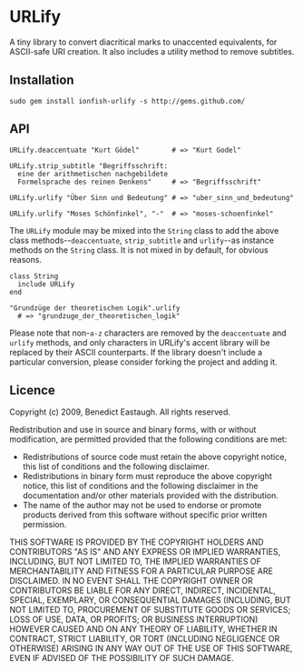 URLify
======

A tiny library to convert diacritical marks to unaccented equivalents, for
ASCII-safe URI creation. It also includes a utility method to remove subtitles.


Installation
------------

    sudo gem install ionfish-urlify -s http://gems.github.com/


API
---

    URLify.deaccentuate "Kurt Gödel"        # => "Kurt Godel"
    
    URLify.strip_subtitle "Begriffsschrift:
      eine der arithmetischen nachgebildete
      Formelsprache des reinen Denkens"     # => "Begriffsschrift"
    
    URLify.urlify "Über Sinn und Bedeutung" # => "uber_sinn_und_bedeutung"
    
    URLify.urlify "Moses Schönfinkel", "-"  # => "moses-schoenfinkel"

The `URLify` module may be mixed into the `String` class to add the above class
methods--`deaccentuate`, `strip_subtitle` and `urlify`--as instance methods on
the `String` class. It is not mixed in by default, for obvious reasons.

    class String
      include URLify
    end
    
    "Grundzüge der theoretischen Logik".urlify
      # => "grundzuge_der_theoretischen_logik"

Please note that non-`a-z` characters are removed by the `deaccentuate` and
`urlify` methods, and only characters in URLify's accent library will be
replaced by their ASCII counterparts. If the library doesn't include a
particular conversion, please consider forking the project and adding it.


Licence
-------

Copyright (c) 2009, Benedict Eastaugh. All rights reserved.

Redistribution and use in source and binary forms, with or without
modification, are permitted provided that the following conditions are met:

*   Redistributions of source code must retain the above copyright notice, this
    list of conditions and the following disclaimer.
*   Redistributions in binary form must reproduce the above copyright notice,
    this list of conditions and the following disclaimer in the documentation
    and/or other materials provided with the distribution.
*   The name of the author may not be used to endorse or promote products
    derived from this software without specific prior written permission.

THIS SOFTWARE IS PROVIDED BY THE COPYRIGHT HOLDERS AND CONTRIBUTORS "AS IS" AND
ANY EXPRESS OR IMPLIED WARRANTIES, INCLUDING, BUT NOT LIMITED TO, THE IMPLIED
WARRANTIES OF MERCHANTABILITY AND FITNESS FOR A PARTICULAR PURPOSE ARE
DISCLAIMED. IN NO EVENT SHALL THE COPYRIGHT OWNER OR CONTRIBUTORS BE LIABLE FOR
ANY DIRECT, INDIRECT, INCIDENTAL, SPECIAL, EXEMPLARY, OR CONSEQUENTIAL DAMAGES
(INCLUDING, BUT NOT LIMITED TO, PROCUREMENT OF SUBSTITUTE GOODS OR SERVICES;
LOSS OF USE, DATA, OR PROFITS; OR BUSINESS INTERRUPTION) HOWEVER CAUSED AND ON
ANY THEORY OF LIABILITY, WHETHER IN CONTRACT, STRICT LIABILITY, OR TORT
(INCLUDING NEGLIGENCE OR OTHERWISE) ARISING IN ANY WAY OUT OF THE USE OF THIS
SOFTWARE, EVEN IF ADVISED OF THE POSSIBILITY OF SUCH DAMAGE.
